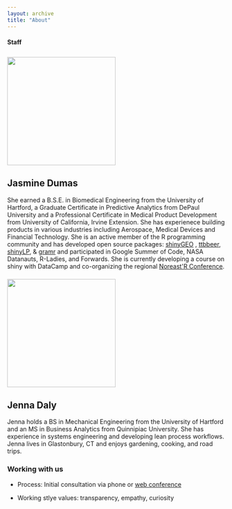 ```yaml
---
layout: archive
title: "About"
---
```



#### Staff

<div class="tiles">

<div class="tile">
  <p><img style="margin: 7px 15px 0px 0px;" src="https://github.com/jasdumas.png" width="250" /></p>
  <h2 class="post-title">Jasmine Dumas</h2>
  <p class="post-excerpt">She earned a B.S.E. in Biomedical Engineering from the University of Hartford, a Graduate Certificate in Predictive Analytics from DePaul University and a Professional Certificate in Medical Product Development from University of California, Irvine Extension. She has experienece building products in various industries including Aerospace, Medical Devices and Financial Technology. She is an active member of the R programming community and has developed open source packages: <a href = "https://github.com/jasdumas/shinyGEO">shinyGEO</a> , <a href = "https://github.com/jasdumas/ttbbeer" >ttbbeer</a>, <a href = "https://github.com/jasdumas/shinyLP">shinyLP</a>, &  <a href = "https://github.com/ropenscilabs/gramr">gramr</a> and participated in Google Summer of Code, NASA Datanauts, R-Ladies, and Forwards. She is currently developing a course on shiny with DataCamp and co-organizing the regional <a href = "https://noreastrconf.com/">Noreast'R Conference</a>.</p>
</div><!-- /.tile -->

<div class="tile">
  <p><img style="margin: 7px 15px 0px 0px;" src="https://github.com/jennadaly.png" width="250" /></p>
  <h2 class="post-title">Jenna Daly</h2>
  <p class="post-excerpt">Jenna holds a BS in Mechanical Engineering from the University of Hartford and an MS in Business Analytics from Quinnipiac University. She has experience in systems engineering and developing lean process workflows. Jenna lives in Glastonbury, CT and enjoys gardening, cooking, and road trips.</p>
</div><!-- /.tile -->

</div><!-- /.tiles -->



<div style="clear: left;"></div>


### Working with us

- Process: Initial consultation via phone or [web conference](https://appear.in/consultr)

- Working stlye values: transparency, empathy, curiosity

